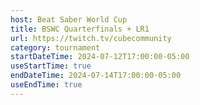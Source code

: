 ```yaml
---
host: Beat Saber World Cup
title: BSWC Quarterfinals + LR1
url: https://twitch.tv/cubecommunity
category: tournament
startDateTime: 2024-07-12T17:00:00-05:00
useStartTime: true
endDateTime: 2024-07-14T17:00:00-05:00
useEndTime: true
---
```

